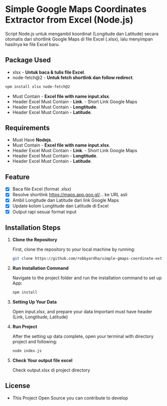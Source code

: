 # Simple Google Maps Coordinates Extractor from Excel (Node.js)

Script Node.js untuk mengambil koordinat (Longitude dan Latitude) secara otomatis dari shortlink Google Maps di file Excel (.xlsx), lalu menyimpan hasilnya ke file Excel baru.

## Package Used

- xlsx - **Untuk baca & tulis file Excel**.
- node-fetch@2 - **Untuk fetch shortlink dan follow redirect**.

```bash
npm install xlsx node-fetch@2
```

- Must Contain - **Excel file with name input.xlsx**.
- Header Excel Must Contain - **Link**. - Short Link Google Maps
- Header Excel Must Contain - **Longtitude**.
- Header Excel Must Contain - **Latitude**.

## Requirements

- Must Have **Nodejs**.
- Must Contain - **Excel file with name input.xlsx**.
- Header Excel Must Contain - **Link**. - Short Link Google Maps
- Header Excel Must Contain - **Longtitude**.
- Header Excel Must Contain - **Latitude**.

## Feature

- [x] Baca file Excel (format .xlsx)
- [x] Resolve shortlink https://maps.app.goo.gl/... ke URL asli
- [x] Ambil Longitude dan Latitude dari link Google Maps
- [x] Update kolom Longtitude dan Latitude di Excel
- [x] Output rapi sesuai format input

## Installation Steps

1. **Clone the Repository**

   First, clone the repository to your local machine by running:

   ```bash
   git clone https://github.com/robbyardha/simple-gmaps-coordinate-extractor.git
   ```

2. **Run Installation Command**

   Navigate to the project folder and run the installation command to set up App:

   ```bash
   npm install

   ```

3. **Setting Up Your Data**

   Open input.xlsx, and prepare your data
   Important must have header (Link, Longtitude, Latitude)

4. **Run Project**

   After the setting up data complete, open your terminal with directory project and following:

   ```bash
   node index.js

   ```

5. **Check Your output file excel**

   Check output.xlsx di project directory

## License

- This Project Open Source you can contribute to develop
